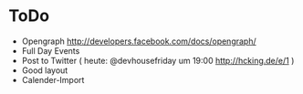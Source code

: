 # ToDo

- Opengraph http://developers.facebook.com/docs/opengraph/
- Full Day Events
- Post to Twitter ( heute: @devhousefriday um 19:00
  http://hcking.de/e/1 )
- Good layout
- Calender-Import
